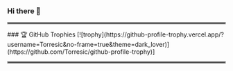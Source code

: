 ### Hi there 👋

<hr style="border:2px solid gray">
### 🏆 GitHub Trophies
[![trophy](https://github-profile-trophy.vercel.app/?username=Torresic&no-frame=true&theme=dark_lover)](https://github.com/Torresic/github-profile-trophy)]
<hr style="border:2px solid gray">

